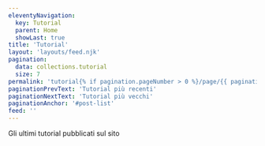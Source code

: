 ```yaml
---
eleventyNavigation:
  key: Tutorial
  parent: Home
  showLast: true
title: 'Tutorial'
layout: 'layouts/feed.njk'
pagination:
  data: collections.tutorial
  size: 7
permalink: 'tutorial{% if pagination.pageNumber > 0 %}/page/{{ pagination.pageNumber }}{% endif %}/'
paginationPrevText: 'Tutorial più recenti'
paginationNextText: 'Tutorial più vecchi'
paginationAnchor: '#post-list'
feed: ''
---
```


Gli ultimi tutorial pubblicati sul sito
